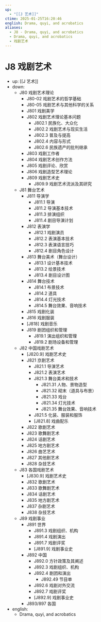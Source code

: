 ```yaml
---
up:
  - "[[J 艺术]]"
ctime: 2025-01-25T16:20:46
english: Drama, quyi, and acrobatics
aliases:
  - J8 - Drama, quyi, and acrobatics
  - Drama, quyi, and acrobatics
  - 戏剧艺术
---
```


# J8 戏剧艺术

- up: [[J 艺术]]
- down:
	- J80 戏剧艺术理论
		- J80-02 戏剧艺术的哲学基础
		- J80-05 戏剧艺术与其他科学的关系
		- J801 戏剧美学
		- J802 戏剧艺术理论基本问题
			- J802.1 民族化、大众化
			- J802.2 戏剧艺术与现实生活
			- J802.3 普及与提高
			- J802.4 内容与形式
			- J802.6 民族遗产的批判继承
		- J803 戏剧工作者
		- J804 戏剧艺术创作方法
		- J805 戏剧评论、欣赏
		- J806 戏剧造型艺术理论
		- J809 戏剧艺术史
			- J809.9 戏剧艺术流派及其研究
	- J81 舞台艺术
		- J811 导演学
			- J811.1 导演
			- J811.2 导演基本技术
			- J811.3 排演组织
			- J811.4 剧目导演计划
		- J812 表演学
			- J812.1 戏剧演员
			- J812.2 表演基本技术
			- J812.3 表演语言技巧
			- J812.4 剧目角色设计
		- J813 舞台美术（舞台设计）
			- J813.1 设计基本技术
			- J813.2 绘景技术
			- J813.4 剧目设计图
		- J814 舞台技术
			- J814.1 布景技术
			- J814.2 道具
			- J814.4 灯光技术
			- J814.5 舞台效果、音响技术
		- J815 戏剧化装
		- J816 戏剧服装
		- [J818] 戏剧音乐
		- J819 剧团组织和管理
			- J819.1 演出组织和管理
			- J819.2 剧场设备和管理
	- J82 中国戏剧艺术
		- [J820.9] 戏剧艺术史
		- J821 京剧艺术
			- J821.1 导演艺术
			- J821.2 表演艺术
			- J821.3 舞台美术和技术
				- J821.31 人物、景物造型
				- J821.32 砌末（道具与布景）
				- J821.33 戏台
				- J821.34 灯光技术
				- J821.35 舞台效果、音响技术
			- J821.5 化装、服装和服饰
			- [J821.8] 戏曲配乐
		- J822 歌剧艺术
		- J823 歌舞剧艺术
		- J824 话剧艺术
		- J825 地方剧艺术
		- J826 曲艺艺术
		- J827 其他剧艺术
		- J828 杂技艺术
	- J83 各国戏剧艺术
		- [J830.9] 戏剧艺术史
		- J832 歌剧艺术
		- J833 歌舞剧艺术
		- J834 话剧艺术
		- J835 地方剧艺术
		- J837 杂剧艺术
		- J838 杂技艺术
	- J89 戏剧事业
		- J891 世界
			- J891.3 戏剧组织、机构
			- J891.4 戏剧演出
			- J891.7 戏剧评奖
			- [J891.9] 戏剧事业史
		- J892 中国
			- J892.0 方针政策及其阐述
			- J892.3 戏剧组织、机构
			- J892.4 剧团和演出
				- J892.49 节目单
			- J892.6 戏剧对外交流
			- J892.7 戏剧评奖
			- [J892.9] 戏剧事业史
		- J893/897 各国
- english:
	- Drama, quyi, and acrobatics
